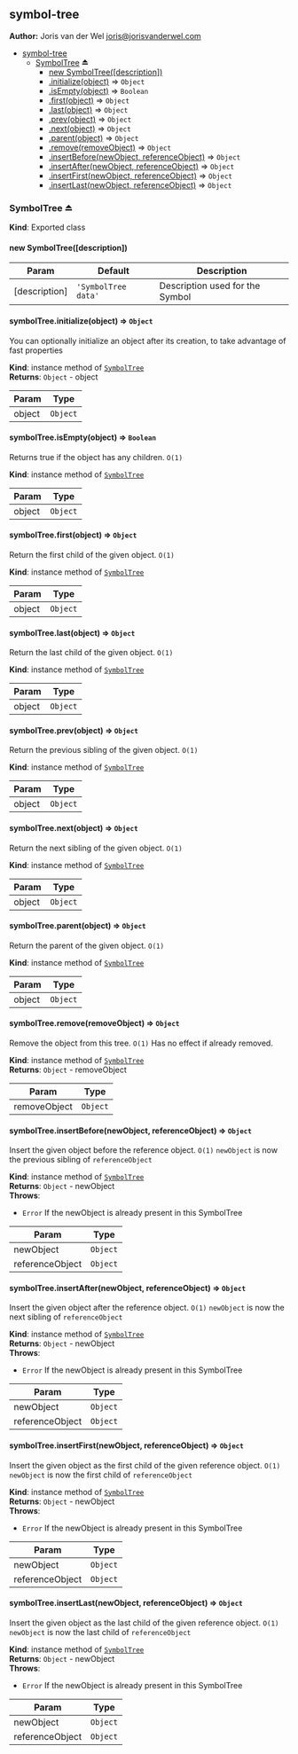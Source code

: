 <a name="module_symbol-tree"></a>
## symbol-tree
**Author:** Joris van der Wel <joris@jorisvanderwel.com>  

* [symbol-tree](#module_symbol-tree)
  * [SymbolTree](#exp_module_symbol-tree--SymbolTree) ⏏
    * [new SymbolTree([description])](#new_module_symbol-tree--SymbolTree_new)
    * [.initialize(object)](#module_symbol-tree--SymbolTree+initialize) ⇒ <code>Object</code>
    * [.isEmpty(object)](#module_symbol-tree--SymbolTree+isEmpty) ⇒ <code>Boolean</code>
    * [.first(object)](#module_symbol-tree--SymbolTree+first) ⇒ <code>Object</code>
    * [.last(object)](#module_symbol-tree--SymbolTree+last) ⇒ <code>Object</code>
    * [.prev(object)](#module_symbol-tree--SymbolTree+prev) ⇒ <code>Object</code>
    * [.next(object)](#module_symbol-tree--SymbolTree+next) ⇒ <code>Object</code>
    * [.parent(object)](#module_symbol-tree--SymbolTree+parent) ⇒ <code>Object</code>
    * [.remove(removeObject)](#module_symbol-tree--SymbolTree+remove) ⇒ <code>Object</code>
    * [.insertBefore(newObject, referenceObject)](#module_symbol-tree--SymbolTree+insertBefore) ⇒ <code>Object</code>
    * [.insertAfter(newObject, referenceObject)](#module_symbol-tree--SymbolTree+insertAfter) ⇒ <code>Object</code>
    * [.insertFirst(newObject, referenceObject)](#module_symbol-tree--SymbolTree+insertFirst) ⇒ <code>Object</code>
    * [.insertLast(newObject, referenceObject)](#module_symbol-tree--SymbolTree+insertLast) ⇒ <code>Object</code>

<a name="exp_module_symbol-tree--SymbolTree"></a>
### SymbolTree ⏏
**Kind**: Exported class  
<a name="new_module_symbol-tree--SymbolTree_new"></a>
#### new SymbolTree([description])

| Param | Default | Description |
| --- | --- | --- |
| [description] | <code>&#x27;SymbolTree data&#x27;</code> | Description used for the Symbol |

<a name="module_symbol-tree--SymbolTree+initialize"></a>
#### symbolTree.initialize(object) ⇒ <code>Object</code>
You can optionally initialize an object after its creation,
to take advantage of fast properties

**Kind**: instance method of <code>[SymbolTree](#exp_module_symbol-tree--SymbolTree)</code>  
**Returns**: <code>Object</code> - object  

| Param | Type |
| --- | --- |
| object | <code>Object</code> | 

<a name="module_symbol-tree--SymbolTree+isEmpty"></a>
#### symbolTree.isEmpty(object) ⇒ <code>Boolean</code>
Returns true if the object has any children.
`O(1)`

**Kind**: instance method of <code>[SymbolTree](#exp_module_symbol-tree--SymbolTree)</code>  

| Param | Type |
| --- | --- |
| object | <code>Object</code> | 

<a name="module_symbol-tree--SymbolTree+first"></a>
#### symbolTree.first(object) ⇒ <code>Object</code>
Return the first child of the given object.
`O(1)`

**Kind**: instance method of <code>[SymbolTree](#exp_module_symbol-tree--SymbolTree)</code>  

| Param | Type |
| --- | --- |
| object | <code>Object</code> | 

<a name="module_symbol-tree--SymbolTree+last"></a>
#### symbolTree.last(object) ⇒ <code>Object</code>
Return the last child of the given object.
`O(1)`

**Kind**: instance method of <code>[SymbolTree](#exp_module_symbol-tree--SymbolTree)</code>  

| Param | Type |
| --- | --- |
| object | <code>Object</code> | 

<a name="module_symbol-tree--SymbolTree+prev"></a>
#### symbolTree.prev(object) ⇒ <code>Object</code>
Return the previous sibling of the given object.
`O(1)`

**Kind**: instance method of <code>[SymbolTree](#exp_module_symbol-tree--SymbolTree)</code>  

| Param | Type |
| --- | --- |
| object | <code>Object</code> | 

<a name="module_symbol-tree--SymbolTree+next"></a>
#### symbolTree.next(object) ⇒ <code>Object</code>
Return the next sibling of the given object.
`O(1)`

**Kind**: instance method of <code>[SymbolTree](#exp_module_symbol-tree--SymbolTree)</code>  

| Param | Type |
| --- | --- |
| object | <code>Object</code> | 

<a name="module_symbol-tree--SymbolTree+parent"></a>
#### symbolTree.parent(object) ⇒ <code>Object</code>
Return the parent of the given object.
`O(1)`

**Kind**: instance method of <code>[SymbolTree](#exp_module_symbol-tree--SymbolTree)</code>  

| Param | Type |
| --- | --- |
| object | <code>Object</code> | 

<a name="module_symbol-tree--SymbolTree+remove"></a>
#### symbolTree.remove(removeObject) ⇒ <code>Object</code>
Remove the object from this tree.
`O(1)`
Has no effect if already removed.

**Kind**: instance method of <code>[SymbolTree](#exp_module_symbol-tree--SymbolTree)</code>  
**Returns**: <code>Object</code> - removeObject  

| Param | Type |
| --- | --- |
| removeObject | <code>Object</code> | 

<a name="module_symbol-tree--SymbolTree+insertBefore"></a>
#### symbolTree.insertBefore(newObject, referenceObject) ⇒ <code>Object</code>
Insert the given object before the reference object.
`O(1)`
`newObject` is now the previous sibling of `referenceObject`

**Kind**: instance method of <code>[SymbolTree](#exp_module_symbol-tree--SymbolTree)</code>  
**Returns**: <code>Object</code> - newObject  
**Throws**:

- <code>Error</code> If the newObject is already present in this SymbolTree


| Param | Type |
| --- | --- |
| newObject | <code>Object</code> | 
| referenceObject | <code>Object</code> | 

<a name="module_symbol-tree--SymbolTree+insertAfter"></a>
#### symbolTree.insertAfter(newObject, referenceObject) ⇒ <code>Object</code>
Insert the given object after the reference object.
`O(1)`
`newObject` is now the next sibling of `referenceObject`

**Kind**: instance method of <code>[SymbolTree](#exp_module_symbol-tree--SymbolTree)</code>  
**Returns**: <code>Object</code> - newObject  
**Throws**:

- <code>Error</code> If the newObject is already present in this SymbolTree


| Param | Type |
| --- | --- |
| newObject | <code>Object</code> | 
| referenceObject | <code>Object</code> | 

<a name="module_symbol-tree--SymbolTree+insertFirst"></a>
#### symbolTree.insertFirst(newObject, referenceObject) ⇒ <code>Object</code>
Insert the given object as the first child of the given reference object.
`O(1)`
`newObject` is now the first child of `referenceObject`

**Kind**: instance method of <code>[SymbolTree](#exp_module_symbol-tree--SymbolTree)</code>  
**Returns**: <code>Object</code> - newObject  
**Throws**:

- <code>Error</code> If the newObject is already present in this SymbolTree


| Param | Type |
| --- | --- |
| newObject | <code>Object</code> | 
| referenceObject | <code>Object</code> | 

<a name="module_symbol-tree--SymbolTree+insertLast"></a>
#### symbolTree.insertLast(newObject, referenceObject) ⇒ <code>Object</code>
Insert the given object as the last child of the given reference object.
`O(1)`
`newObject` is now the last child of `referenceObject`

**Kind**: instance method of <code>[SymbolTree](#exp_module_symbol-tree--SymbolTree)</code>  
**Returns**: <code>Object</code> - newObject  
**Throws**:

- <code>Error</code> If the newObject is already present in this SymbolTree


| Param | Type |
| --- | --- |
| newObject | <code>Object</code> | 
| referenceObject | <code>Object</code> | 

